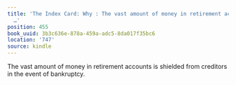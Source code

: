 ```yaml
---
title: 'The Index Card: Why : The vast amount of money in retirement accounts is shielded
  …'
position: 455
book_uuid: 3b3c636e-878a-459a-adc5-8da017f35bc6
location: '747'
source: kindle
---
```


The vast amount of money in retirement accounts is shielded from creditors in the event of bankruptcy.
